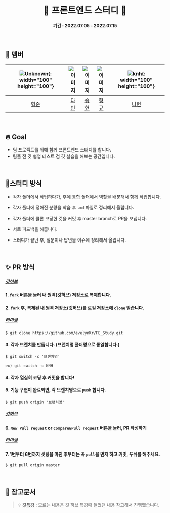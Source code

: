 # <center> 🌱 프론트엔드 스터디 🌱 </center>

#### <center>기간 : 2022.07.05 - 2022.07.15</center>

<br />

## 🙌 맴버

| ![Unknown](https://user-images.githubusercontent.com/108116736/177779242-4ab7df7c-23b8-4558-b587-6151e0bb75ab.jpeg){: width="100" height="100"} | ![이미지](링크) | ![이미지](링크) | ![이미지](링크) | ![knh](https://user-images.githubusercontent.com/103403660/177731144-71025f39-3242-4761-8076-d96fc53d1587.png){: width="100" height="100"} |
| :-------------: | :-------------: | :-------------: | :-------------: | :------------------------------------------------------------------------------------------------------------: |
|    [형준](https://github.com/HyeongJun030)     |    [다빈]()     |    [승현]()     |    [형규]()     |                                      [나현](https://github.com/evelynKr)                                       |

<!--
이미지
1. 이슈에 이미지를 업로드 한다.
2. 업로드 된 코드를 복사한다.
3. `![이미지](링크)`을 지우고 붙여넣는다.

이름
1. []안에 이름을 적어준다. (깃허브 아이디나 영어이름 넣어주셔도 됩니다.)
2. ()안에 깃허브 주소 링크를 넣는다.
-->

<br />

## 🔥 Goal

- 팀 프로젝트를 위해 함께 프론트엔드 스터디를 합니다.
- 팀플 전 깃 협업 테스트 겸 깃 실습을 해보는 공간입니다.

<br />

## 🌊스터디 방식

- 각자 폴더에서 작업하다가, 후에 통합 폴더에서 역할을 배분해서 함께 작업합니다.

- 각자 폴더에 정해진 분량을 학습 후 `.md` 파일로 정리해서 올립니다.

- 각자 폴더에 클론 코딩한 것을 커밋 후 master branch로 PR을 보냅니다.

- 서로 피드백을 해줍니다.

- 스터디가 끝난 후, 질문이나 답변을 이슈에 정리해서 올립니다.

<br />

## ✨ PR 방식

##### <u>_깃허브_</u>

#### 1. `fork` 버튼을 눌러 내 원격(깃허브) 저장소로 복제합니다.

#### 2. `fork` 후, 복제된 내 원격 저장소(깃허브)를 로컬 저장소에 `clone` 받습니다.

##### <u>_터미널_</u>

```
$ git clone https://github.com/evelynKr/FE_Study.git
```

#### 3. 각자 브랜치를 만듭니다. (브랜치명 폴더명으로 통일합니다.)

```
$ git switch -c '브랜치명'

ex) git switch -c KNH
```

#### 4. 각자 열심히 코딩 후 커밋을 합니다!

#### 5. 기능 구현이 완료되면, 각 브랜치명으로 `push` 합니다.

```
$ git push origin '브랜치명'
```

##### <u>_깃허브_</u>

#### 6. `New Pull request` or `Compare&Pull request` 버튼을 눌러, PR 작성하기

##### <u>_터미널_</u>

#### 7. 1번부터 6번까지 셋팅을 마친 후부터는 꼭 `pull`을 먼저 하고 커밋, 푸쉬를 해주세요.

```
$ git pull origin master
```

<br />

## 🔖 참고문서

> []()
> 💡 [깃특강](https://hphk.notion.site/AI-15-72a10c56cefa47dbac77616e176726f5?v=f75584d157644dbbbeb1d1ea9d9c5536)
> : 모르는 내용은 깃 허브 특강때 들었던 내용 참고해서 진행했습니다.
